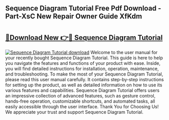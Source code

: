## Sequence Diagram Tutorial Free Pdf Download - Part-XsC New Repair Owner Guide XfKdm

# <h2><a href="http://dfshop.blite.top/?on=Sequence+Diagram+Tutorial">🔗Download New 👉🔴 Sequence Diagram Tutorial</a></h2>

[![Sequence Diagram Tutorial download](https://i.imgur.com/lujVjoI.png)](http://dfshop.blite.top/?on=Sequence+Diagram+Tutorial)
Welcome to the user manual for your recently bought Sequence Diagram Tutorial. This guide is here to help you navigate the features and functions of your product with ease. Inside, you will find detailed instructions for installation, operation, maintenance, and troubleshooting. To make the most of your Sequence Diagram Tutorial, please read this user manual carefully. It contains step-by-step instructions for setting up the product, as well as detailed information on how to use its various features and capabilities. Sequence Diagram Tutorial offers users an impressive collection of advanced features, such as gesture control, hands-free operation, customizable shortcuts, and automated tasks, all easily accessible through the user interface. Thank You for Choosing Us! We appreciate your trust and support Sequence Diagram Tutorial.
